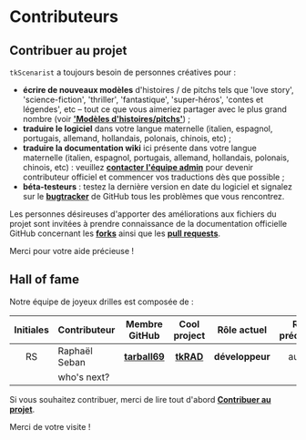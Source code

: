 
# Contributeurs

## Contribuer au projet

`tkScenarist` a toujours besoin de personnes créatives pour :

* **écrire de nouveaux modèles** d'histoires / de pitchs tels que 'love
story', 'science-fiction', 'thriller', 'fantastique', 'super-héros',
'contes et légendes', etc &ndash; tout ce que vous aimeriez partager
avec le plus grand nombre (voir
**['Modèles&nbsp;d'histoires/pitchs'](fr_tools_pitch_templates.html)**)&nbsp;;
* **traduire le logiciel** dans votre langue maternelle (italien,
espagnol, portugais, allemand, hollandais, polonais, chinois,
etc)&nbsp;;
* **traduire la documentation wiki** ici présente dans votre langue
maternelle (italien, espagnol, portugais, allemand, hollandais,
polonais, chinois, etc) : veuillez **[contacter l'équipe admin](https://github.com/tarball69/tkScenarist/issues/1)** pour devenir
contributeur officiel et commencer vos traductions dès que
possible&nbsp;;
* **béta-testeurs** : testez la dernière version en date du logiciel et
signalez sur le **[bugtracker](https://github.com/tarball69/tkScenarist/issues)** de GitHub tous les
problèmes que vous rencontrez.

Les personnes désireuses d'apporter des améliorations aux fichiers du
projet sont invitées à prendre connaissance de la documentation
officielle GitHub concernant les **[forks](https://help.github.com/articles/fork-a-repo)** ainsi que les
**[pull requests](https://help.github.com/articles/using-pull-requests/)**.

Merci pour votre aide précieuse !


## Hall of fame

Notre équipe de joyeux drilles est composée de :

| Initiales | Contributeur | Membre GitHub | Cool project | Rôle actuel | Rôle précédent |
|:--------:|:------------|:-----------------:|:------------:|:------------:|:-------------:|
| RS | Raphaël Seban | **[tarball69](https://github.com/tarball69)** | **[tkRAD](https://github.com/tarball69/tkRAD/wiki)** | **développeur** | auteur |
|  | who's next? |  |  |  |  |


Si vous souhaitez contribuer, merci de lire tout d'abord
**[Contribuer au projet](#contribuer-au-projet)**.

Merci de votre visite !
